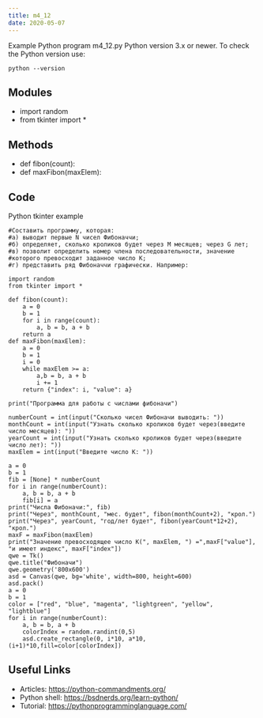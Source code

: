 ```yaml
---
title: m4_12
date: 2020-05-07
---
```

Example Python program m4_12.py
Python version 3.x or newer.
To check the Python version use:

    python --version

## Modules

* import random
* from tkinter import *

## Methods

* def fibon(count):
* def maxFibon(maxElem):

## Code

Python tkinter example

    #Составить программу, которая:
    #а) выводит первые N чисел Фибоначчи; 
    #б) определяет, сколько кроликов будет через М месяцев; через G лет; 
    #в) позволит определить номер члена последовательности, значение
    #которого превосходит заданное число К; 
    #г) представить ряд Фибоначчи графически. Например:
    
    import random
    from tkinter import *
    
    def fibon(count):
        a = 0
        b = 1
        for i in range(count):
            a, b = b, a + b
        return a
    def maxFibon(maxElem):
        a = 0
        b = 1
        i = 0
        while maxElem >= a:
            a,b = b, a + b
            i += 1
        return {"index": i, "value": a}
    
    print("Программа для работы с числами фибоначи")
    
    numberCount = int(input("Сколько чисел Фибоначи выводить: "))
    monthCount = int(input("Узнать сколько кроликов будет через(введите число месяцев): "))
    yearCount = int(input("Узнать сколько кроликов будет через(введите число лет): "))
    maxElem = int(input("Введите число К: "))
    
    a = 0
    b = 1
    fib = [None] * numberCount
    for i in range(numberCount):
        a, b = b, a + b
        fib[i] = a
    print("Числа Фибоначи:", fib)
    print("Через", monthCount, "мес. будет", fibon(monthCount+2), "крол.")
    print("Через", yearCount, "год/лет будет", fibon(yearCount*12+2), "крол.")
    maxF = maxFibon(maxElem)
    print("Значение превосходящее число К(", maxElem, ") =",maxF["value"], "и имеет индекс", maxF["index"])
    qwe = Tk()
    qwe.title("Фибоначи")
    qwe.geometry('800x600')
    asd = Canvas(qwe, bg='white', width=800, height=600)
    asd.pack()
    a = 0
    b = 1
    color = ["red", "blue", "magenta", "lightgreen", "yellow", "lightblue"]
    for i in range(numberCount):
        a, b = b, a + b
        colorIndex = random.randint(0,5)
        asd.create_rectangle(0, i*10, a*10,(i+1)*10,fill=color[colorIndex])

## Useful Links

- Articles: https://python-commandments.org/
- Python shell: https://bsdnerds.org/learn-python/
- Tutorial: https://pythonprogramminglanguage.com/
